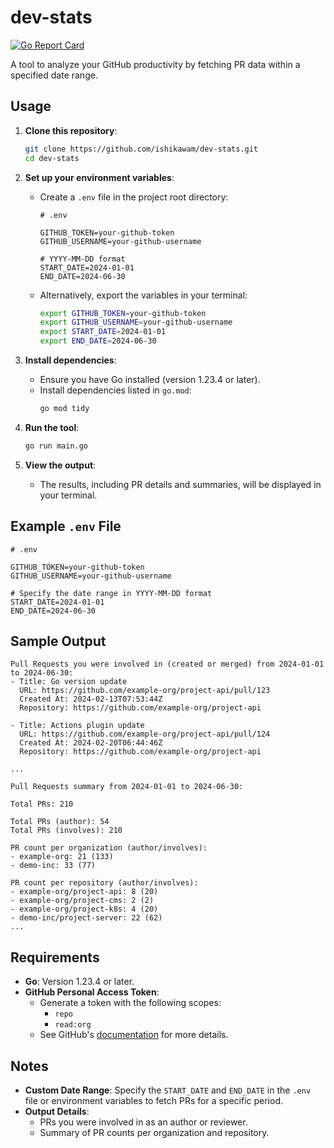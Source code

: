# dev-stats

[![Go Report Card](https://goreportcard.com/badge/github.com/ishikawam/dev-stats)](https://goreportcard.com/report/github.com/ishikawam/dev-stats)

A tool to analyze your GitHub productivity by fetching PR data within a specified date range.

## Usage

1. **Clone this repository**:
   ```bash
   git clone https://github.com/ishikawam/dev-stats.git
   cd dev-stats
   ```

2. **Set up your environment variables**:
    - Create a `.env` file in the project root directory:
      ```plaintext
      # .env

      GITHUB_TOKEN=your-github-token
      GITHUB_USERNAME=your-github-username

      # YYYY-MM-DD format
      START_DATE=2024-01-01
      END_DATE=2024-06-30
      ```
    - Alternatively, export the variables in your terminal:
      ```bash
      export GITHUB_TOKEN=your-github-token
      export GITHUB_USERNAME=your-github-username
      export START_DATE=2024-01-01
      export END_DATE=2024-06-30
      ```

3. **Install dependencies**:
    - Ensure you have Go installed (version 1.23.4 or later).
    - Install dependencies listed in `go.mod`:
      ```bash
      go mod tidy
      ```

4. **Run the tool**:
   ```bash
   go run main.go
   ```

5. **View the output**:
    - The results, including PR details and summaries, will be displayed in your terminal.

## Example `.env` File

```plaintext
# .env

GITHUB_TOKEN=your-github-token
GITHUB_USERNAME=your-github-username

# Specify the date range in YYYY-MM-DD format
START_DATE=2024-01-01
END_DATE=2024-06-30
```

## Sample Output

```plaintext
Pull Requests you were involved in (created or merged) from 2024-01-01 to 2024-06-30:
- Title: Go version update
  URL: https://github.com/example-org/project-api/pull/123
  Created At: 2024-02-13T07:53:44Z
  Repository: https://github.com/example-org/project-api

- Title: Actions plugin update
  URL: https://github.com/example-org/project-api/pull/124
  Created At: 2024-02-20T06:44:46Z
  Repository: https://github.com/example-org/project-api

...

Pull Requests summary from 2024-01-01 to 2024-06-30:

Total PRs: 210

Total PRs (author): 54
Total PRs (involves): 210

PR count per organization (author/involves):
- example-org: 21 (133)
- demo-inc: 33 (77)

PR count per repository (author/involves):
- example-org/project-api: 8 (20)
- example-org/project-cms: 2 (2)
- example-org/project-k8s: 4 (20)
- demo-inc/project-server: 22 (62)
...
```

## Requirements

- **Go**: Version 1.23.4 or later.
- **GitHub Personal Access Token**:
    - Generate a token with the following scopes:
        - `repo`
        - `read:org`
    - See GitHub's [documentation](https://docs.github.com/en/github/authenticating-to-github/creating-a-personal-access-token) for more details.

## Notes

- **Custom Date Range**: Specify the `START_DATE` and `END_DATE` in the `.env` file or environment variables to fetch PRs for a specific period.
- **Output Details**:
    - PRs you were involved in as an author or reviewer.
    - Summary of PR counts per organization and repository.
